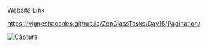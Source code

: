 Website Link

https://vigneshacodes.github.io/ZenClassTasks/Day15/Pagination/

![Capture](https://github.com/vigneshacodes/ZenClassTasks/assets/134355192/de5c85d2-28d2-45cc-a3aa-b00d5183b4d9)
